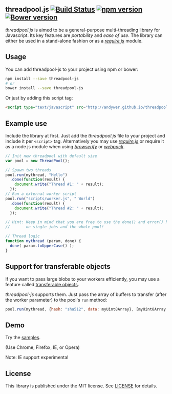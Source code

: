 ## threadpool.js [![Build Status](https://travis-ci.org/andywer/threadpool-js.svg?branch=master)](https://travis-ci.org/andywer/threadpool-js) [![npm version](https://badge.fury.io/js/threadpool-js.svg)](http://badge.fury.io/js/threadpool-js) [![Bower version](https://badge.fury.io/bo/threadpool-js.svg)](http://badge.fury.io/bo/threadpool-js)

_threadpool.js_ is aimed to be a general-purpose multi-threading library for Javascript.
Its key features are *portability* and *ease of use*. The library can either be used in a stand-alone fashion or as a *[require.js](http://requirejs.org/)* module.

## Usage

You can add threadpool-js to your project using npm or bower:

```bash
npm install --save threadpool-js
# or
bower install --save threadpool-js
```

Or just by adding this script tag:

```html
<script type="text/javascript" src="http://andywer.github.io/threadpool-js/dist/threadpool.min.js"></script>
```

## Example use

Include the library at first. Just add the *threadpool.js* file to your project and include it per `<script>` tag.
Alternatively you may use *[require.js](http://requirejs.org/)* or require it as a node.js module when using *[browserify](http://browserify.org/)* or *[webpack](http://webpack.github.io/)*.

```javascript
// Init new threadpool with default size
var pool = new ThreadPool();

// Spawn two threads
pool.run(mythread, "Hello")
  .done(function(result) {
    document.write("Thread #1: " + result);
  });
// Run a external worker script
pool.run("scripts/worker.js", " World")
  .done(function(result) {
    document.write("Thread #2: " + result);
  });

// Hint: Keep in mind that you are free to use the done() and error() handlers
//       on single jobs and the whole pool!

// Thread logic
function mythread (param, done) {
  done( param.toUpperCase() );
}
```

## Support for transferable objects

If you want to pass large blobs to your workers efficiently, you may use a feature called [transferable objects](https://developer.mozilla.org/en/docs/Web/Guide/Performance/Using_web_workers#Passing_data_by_transferring_ownership_(transferable_objects)).

_threadpool-js_ supports them. Just pass the array of buffers to transfer (after the worker parameter) to the pool's `run` method:

```javascript
pool.run(mythread, {hash: "sha512", data: myUint8Array}, [myUint8Array.buffer]);
```


## Demo

Try the [samples](http://andywer.github.io/threadpool-js/samples/index.html).

(Use Chrome, Firefox, IE, or Opera)

Note: IE support experimental

## License

This library is published under the MIT license. See [LICENSE](https://raw.githubusercontent.com/andywer/threadpool-js/master/LICENSE) for details.

